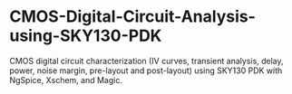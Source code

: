 # CMOS-Digital-Circuit-Analysis-using-SKY130-PDK
CMOS digital circuit characterization (IV curves, transient analysis, delay, power, noise margin, pre-layout and post-layout) using SKY130 PDK with NgSpice, Xschem, and Magic.
